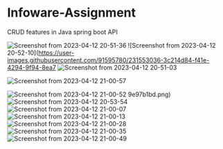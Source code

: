 # Infoware-Assignment
CRUD features in Java spring boot API


![Screenshot from 2023-04-12 20-51-36](https://user-images.githubusercontent.com/91595780/231553029-a12e0012-5727-41d1-923d-98fb0b669f06.png)
![Screenshot from 2023-04-12 20-52-10](https://user-images.githubusercontent.com/91595780/231553036-3c214d84-f41e-4294-9f94-8ea7
![Screenshot from 2023-04-12 20-51-03](https://user-images.githubusercontent.com/91595780/231553076-2a8d4829-baef-44e9-b2a9-0f30b09008eb.png)

![Screenshot from 2023-04-12 21-00-57](https://user-images.githubusercontent.com/91595780/231553073-5c4c472b-d8de-4a00-934c-36fb71ad238d.png)

![Screenshot from 2023-04-12 21-00-52](https://user-images.githubusercontent.com/91595780/231553072-f0898433-4ba4-439d-947f-3107269267b3.png)
9e97b1bd.png)
![Screenshot from 2023-04-12 20-53-54](https://user-images.githubusercontent.com/91595780/231553040-71ba7daa-f439-4ca3-87cb-741a0e8d370b.png)
![Screenshot from 2023-04-12 21-00-07](https://user-images.githubusercontent.com/91595780/231553042-5b9fe8fc-6adb-4a20-9dc4-5d5c6bff0c05.png)
![Screenshot from 2023-04-12 21-00-13](https://user-images.githubusercontent.com/91595780/231553047-268ec836-fe89-4e90-b7d7-6c362226258f.png)
![Screenshot from 2023-04-12 21-00-28](https://user-images.githubusercontent.com/91595780/231553050-a082a202-a58b-4a3a-97a8-d4875d4d7c1c.png)
![Screenshot from 2023-04-12 21-00-35](https://user-images.githubusercontent.com/91595780/231553059-4db812e7-ad1a-4229-ab44-c7d82640bbf3.png)
![Screenshot from 2023-04-12 21-00-49](https://user-images.githubusercontent.com/91595780/231553064-f9305645-9f01-46ae-b357-65dfec57dfc8.png)
